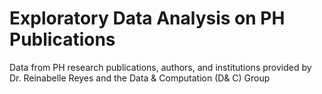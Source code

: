 # Exploratory Data Analysis on PH Publications

Data from PH research publications, authors, and institutions provided by Dr. Reinabelle Reyes and the Data & Computation (D\& C) Group
